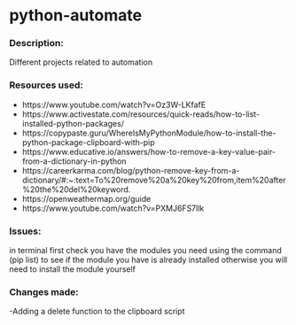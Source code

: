 # python-automate

<h3>Description:</h3>

Different projects related to automation


<h3>Resources used:</h3>
<ul>
<li>https://www.youtube.com/watch?v=Oz3W-LKfafE</li>
<li>https://www.activestate.com/resources/quick-reads/how-to-list-installed-python-packages/</li>
<li>https://copypaste.guru/WhereIsMyPythonModule/how-to-install-the-python-package-clipboard-with-pip</li>
<li>https://www.educative.io/answers/how-to-remove-a-key-value-pair-from-a-dictionary-in-python</li>
<li>https://careerkarma.com/blog/python-remove-key-from-a-dictionary/#:~:text=To%20remove%20a%20key%20from,item%20after%20the%20del%20keyword.</li>
<li>https://openweathermap.org/guide</li>
<li>https://www.youtube.com/watch?v=PXMJ6FS7llk</li>
</ul>


<h3>Issues:</h3>
in terminal first check you have the modules you need using the command (pip list) to see if the module you have is already installed otherwise you will need to install the module yourself


<h3>Changes made:</h3>
-Adding a delete function to the clipboard script
